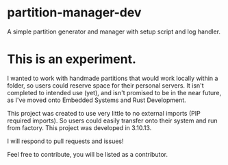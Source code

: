 # partition-manager-dev
A simple partition generator and manager with setup script and log handler.


# This is an experiment.
I wanted to work with handmade partitions that would work locally within a folder, so users could reserve space for their personal servers.
It isn't completed to intended use (yet), and isn't promised to be in the near future, as I've moved onto Embedded Systems and Rust Development.

This project was created to use very little to no external imports (PIP required imports). So users could easily transfer onto their system and run from factory.
This project was developed in 3.10.13.

I will respond to pull requests and issues!

Feel free to contribute, you will be listed as a contributor.

